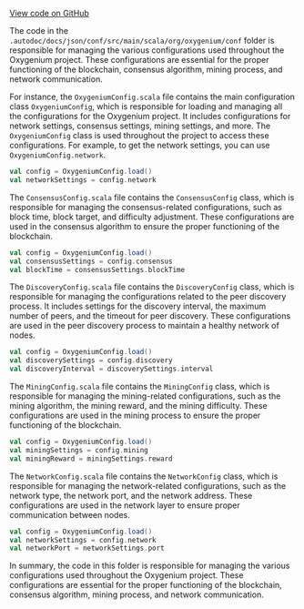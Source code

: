 [View code on GitHub](https://github.com/oxygenium/oxygenium/.autodoc/docs/json/conf/src/main)

The code in the `.autodoc/docs/json/conf/src/main/scala/org/oxygenium/conf` folder is responsible for managing the various configurations used throughout the Oxygenium project. These configurations are essential for the proper functioning of the blockchain, consensus algorithm, mining process, and network communication.

For instance, the `OxygeniumConfig.scala` file contains the main configuration class `OxygeniumConfig`, which is responsible for loading and managing all the configurations for the Oxygenium project. It includes configurations for network settings, consensus settings, mining settings, and more. The `OxygeniumConfig` class is used throughout the project to access these configurations. For example, to get the network settings, you can use `OxygeniumConfig.network`.

```scala
val config = OxygeniumConfig.load()
val networkSettings = config.network
```

The `ConsensusConfig.scala` file contains the `ConsensusConfig` class, which is responsible for managing the consensus-related configurations, such as block time, block target, and difficulty adjustment. These configurations are used in the consensus algorithm to ensure the proper functioning of the blockchain.

```scala
val config = OxygeniumConfig.load()
val consensusSettings = config.consensus
val blockTime = consensusSettings.blockTime
```

The `DiscoveryConfig.scala` file contains the `DiscoveryConfig` class, which is responsible for managing the configurations related to the peer discovery process. It includes settings for the discovery interval, the maximum number of peers, and the timeout for peer discovery. These configurations are used in the peer discovery process to maintain a healthy network of nodes.

```scala
val config = OxygeniumConfig.load()
val discoverySettings = config.discovery
val discoveryInterval = discoverySettings.interval
```

The `MiningConfig.scala` file contains the `MiningConfig` class, which is responsible for managing the mining-related configurations, such as the mining algorithm, the mining reward, and the mining difficulty. These configurations are used in the mining process to ensure the proper functioning of the blockchain.

```scala
val config = OxygeniumConfig.load()
val miningSettings = config.mining
val miningReward = miningSettings.reward
```

The `NetworkConfig.scala` file contains the `NetworkConfig` class, which is responsible for managing the network-related configurations, such as the network type, the network port, and the network address. These configurations are used in the network layer to ensure proper communication between nodes.

```scala
val config = OxygeniumConfig.load()
val networkSettings = config.network
val networkPort = networkSettings.port
```

In summary, the code in this folder is responsible for managing the various configurations used throughout the Oxygenium project. These configurations are essential for the proper functioning of the blockchain, consensus algorithm, mining process, and network communication.
